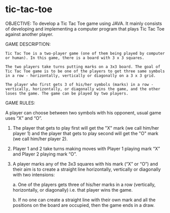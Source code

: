 # tic-tac-toe
OBJECTIVE:
	To develop a Tic Tac Toe game using JAVA. It mainly consists of developing and implementing a computer program that plays Tic Tac Toe against another player.

GAME DESCRIPTION:

	Tic Tac Toe is a two-player game (one of them being played by computer or human). In this game, there is a board with 3 x 3 squares.
  
	The two players take turns putting marks on a 3x3 board. The goal of Tic Tac Toe game is to be one of the players to get three same symbols in a row - horizontally, vertically or diagonally on a 3 x 3 grid. 
	
	The player who first gets 3 of his/her symbols (marks) in a row - vertically, horizontally, or diagonally wins the game, and the other loses the game. The game can be played by two players.
	 
GAME RULES:

  A player can choose between two symbols with his opponent, usual game uses “X” and “O”.

  1. The player that gets to play first will get the "X" mark (we call him/her player 1) and the player that gets to play second will get the "O" mark (we call him/her player 2).

  2. Player 1 and 2 take turns making moves with Player 1 playing mark “X” and Player 2 playing mark “O”.

  3. A player marks any of the 3x3 squares with his mark (“X” or “O”) and their aim is to create a straight line horizontally, vertically or diagonally with two intensions:
  
	  a. One of the players gets three of his/her marks in a row (vertically, horizontally, or diagonally) i.e. that player wins the game.
    
	  b. If no one can create a straight line with their own mark and all the positions on the board are occupied, then the game ends in a draw.
